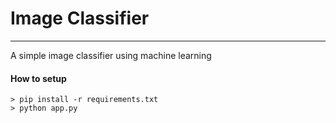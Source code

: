 # Image Classifier
---
A simple image classifier using machine learning

#### How to setup
```shell
> pip install -r requirements.txt
> python app.py
```